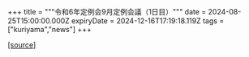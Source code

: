 +++
title = """令和6年定例会9月定例会議（1日目）"""
date = 2024-08-25T15:00:00.000Z
expiryDate = 2024-12-16T17:19:18.119Z
tags = ["kuriyama","news"]
+++


[[source]](https://www.town.kuriyama.hokkaido.jp/site/gikai/28614.html)
